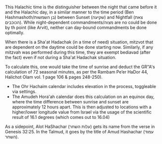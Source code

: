 This Halachic time is the distinguisher between the night that came before it and the Halachic day, in a similar manner to the time period (Ben Hashmashoth/בן השמשות) between Sunset (שקיעה) and Nightfall (צאת הכוכבים). While night-dependent commandments/מצוה are no  could be done by th point (like Arvit), neither can day-bound commandments be done optimally.

When there is a Sha'at Hadachak (in a time of need) situation, mitzvot that are dependent on the daytime could be done starting now. Similarly, if any mitzvah was performed during this time, they are exempt bediavad (after the fact) even if not during a Sha'at Hadachak situation.

To calculate this, one would take the time of sunrise and deduct the GR"A's calculation of 72 seasonal minutes, as per the Rambam Pe’er HaDor 44, Halichot Olam vol. 1 page 106 & pages 248-250).
- The Ohr Hachaim calendar includes elevation in the process, toggleable via settings.
- The Amudeh Hora'ah calendar does this calculation on an equinox day, where the time difference between sunrise and sunset are approximately 12 hours apart. This is then adjusted to locations with a higher/lower longitude value from Israel via the usage of the scientific result of 16.1 degrees (which comes out to 16.04)

As a sidepoint, Alot HaShachar (עלות השחר) gets its name from the verse in Genesis 32:25. In the Talmud, it goes by the title of Amud Hashachar (עמוד השחר).